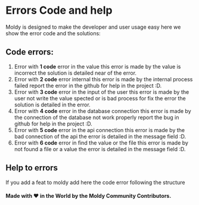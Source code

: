 # Errors Code and help

Moldy is designed to make the developer and user usage easy here we show the error code and the solutions:

## Code errors:

1. Error with **1 code** error in the value this error is made by the value is incorrect the solution is detailed near of the error.
2. Error with **2 code** error internal this error is made by the internal process failed report the error in the github for help in the project :D.
3. Error with **3 code** error in the input of the user this error is made by the user not write the value spected or is bad process for fix the error the solution is detailed in the error.
4. Error with **4 code** error in the database connection this error is made by the connection of the database not work properly report the bug in github for help in the project :D.
5. Error with **5 code** error in the api connection this error is made by the bad connection of the api the error is detailed in the message field :D.
6. Error with **6 code** error in find the value or the file this error is made by not found a file or a value the error is detailed in the message field :D.

## Help to errors

If you add a feat to moldy add here the code error following the structure 

#### Made with ❤️ in the World by the Moldy Community Contributors.